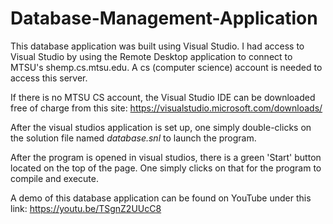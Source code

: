 # Database-Management-Application

This database application was built using Visual Studio. I had access to Visual Studio by 
using the Remote Desktop application to connect to MTSU's shemp.cs.mtsu.edu. A cs (computer science) account is needed to access this server.

If there is no MTSU CS account, the Visual Studio IDE can be downloaded free of charge 
from this site: https://visualstudio.microsoft.com/downloads/

After the visual studios application is set up, one simply double-clicks on the 
solution file named *database.snl* to launch the program.

After the program is opened in visual studios, there is a green 'Start' button located on 
the top of the page. One simply clicks on that for the program to compile and execute.

A demo of this database application can be found on YouTube under this link:
https://youtu.be/TSgnZ2UUcC8
